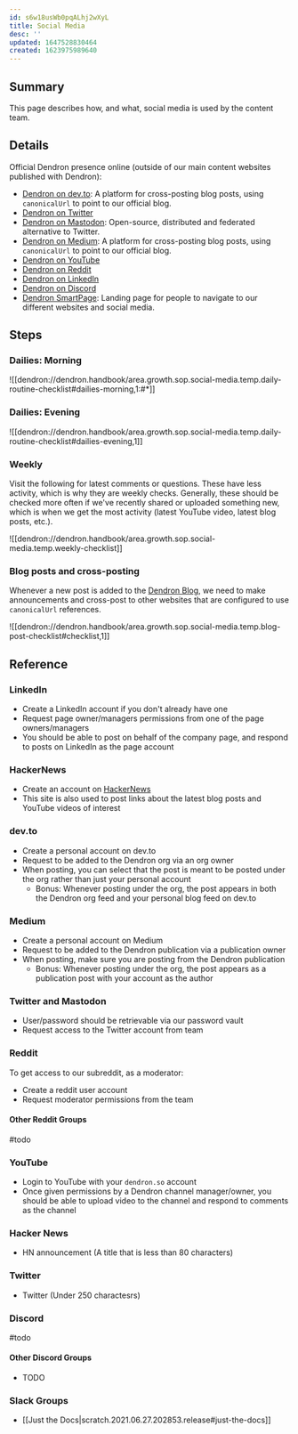 ```yaml
---
id: s6w18usWb0pqALhj2wXyL
title: Social Media
desc: ''
updated: 1647528830464
created: 1623975989640
---
```


## Summary

This page describes how, and what, social media is used by the content team.

## Details

Official Dendron presence online (outside of our main content websites published with Dendron):

- [Dendron on dev.to](https://dev.to/dendron): A platform for cross-posting blog posts, using `canonicalUrl` to point to our official blog.
- [Dendron on Twitter](https://twitter.com/dendronhq)
- [Dendron on Mastodon](https://fosstodon.org/@dendronhq): Open-source, distributed and federated alternative to Twitter.
- [Dendron on Medium](https://medium.com/dendron): A platform for cross-posting blog posts, using `canonicalUrl` to point to our official blog.
- [Dendron on YouTube](https://www.youtube.com/channel/UC8GQLj4KZhN8WcJPiKXtcRQ)
- [Dendron on Reddit](https://www.reddit.com/r/dendron/)
- [Dendron on LinkedIn](https://www.linkedin.com/company/dendron-so)
- [Dendron on Discord](https://link.dendron.so/discord)
- [Dendron SmartPage](https://link.dendron.so/smartpage): Landing page for people to navigate to our different websites and social media.

## Steps

### Dailies: Morning

![[dendron://dendron.handbook/area.growth.sop.social-media.temp.daily-routine-checklist#dailies-morning,1:#*]]

### Dailies: Evening

![[dendron://dendron.handbook/area.growth.sop.social-media.temp.daily-routine-checklist#dailies-evening,1]]

### Weekly

Visit the following for latest comments or questions. These have less activity, which is why they are weekly checks. Generally, these should be checked more often if we've recently shared or uploaded something new, which is when we get the most activity (latest YouTube video, latest blog posts, etc.).

![[dendron://dendron.handbook/area.growth.sop.social-media.temp.weekly-checklist]]

### Blog posts and cross-posting

Whenever a new post is added to the [Dendron Blog](https://blog.dendron.so/), we need to make announcements and cross-post to other websites that are configured to use `canonicalUrl` references.

![[dendron://dendron.handbook/area.growth.sop.social-media.temp.blog-post-checklist#checklist,1]]

## Reference

### LinkedIn

- Create a LinkedIn account if you don't already have one
- Request page owner/managers permissions from one of the page owners/managers
- You should be able to post on behalf of the company page, and respond to posts on LinkedIn as the page account

### HackerNews

- Create an account on [HackerNews](https://news.ycombinator.com/)
- This site is also used to post links about the latest blog posts and YouTube videos of interest

### dev.to

- Create a personal account on dev.to
- Request to be added to the Dendron org via an org owner
- When posting, you can select that the post is meant to be posted under the org rather than just your personal account
  - Bonus: Whenever posting under the org, the post appears in both the Dendron org feed and your personal blog feed on dev.to

### Medium

- Create a personal account on Medium
- Request to be added to the Dendron publication via a publication owner
- When posting, make sure you are posting from the Dendron publication
  - Bonus: Whenever posting under the org, the post appears as a publication post with your account as the author

### Twitter and Mastodon

- User/password should be retrievable via our password vault
- Request access to the Twitter account from team

### Reddit

To get access to our subreddit, as a moderator:
- Create a reddit user account
- Request moderator permissions from the team

#### Other Reddit Groups

#todo

### YouTube

- Login to YouTube with your `dendron.so` account
- Once given permissions by a Dendron channel manager/owner, you should be able to upload video to the channel and respond to comments as the channel

### Hacker News
- HN announcement (A title that is less than 80 characters)

### Twitter
- Twitter (Under 250 charactesrs)

### Discord

#todo

#### Other Discord Groups
- TODO

### Slack Groups
- [[Just the Docs|scratch.2021.06.27.202853.release#just-the-docs]]
